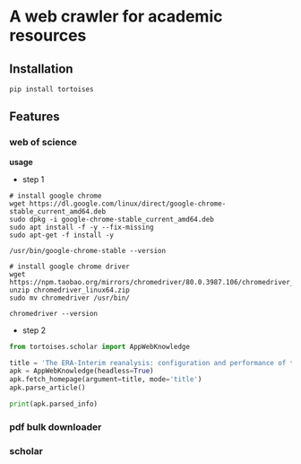 

# A web crawler for academic resources


## Installation

```shell script
pip install tortoises
```

## Features

### web of science

**usage**

* step 1

```shell script
# install google chrome
wget https://dl.google.com/linux/direct/google-chrome-stable_current_amd64.deb
sudo dpkg -i google-chrome-stable_current_amd64.deb
sudo apt install -f -y --fix-missing
sudo apt-get -f install -y

/usr/bin/google-chrome-stable --version

# install google chrome driver
wget https://npm.taobao.org/mirrors/chromedriver/80.0.3987.106/chromedriver_linux64.zip
unzip chromedriver_linux64.zip
sudo mv chromedriver /usr/bin/

chromedriver --version
```
* step 2

```python
from tortoises.scholar import AppWebKnowledge

title = 'The ERA-Interim reanalysis: configuration and performance of the data assimilation system'
apk = AppWebKnowledge(headless=True)
apk.fetch_homepage(argument=title, mode='title')
apk.parse_article()

print(apk.parsed_info)
```

### pdf bulk downloader

### scholar 

